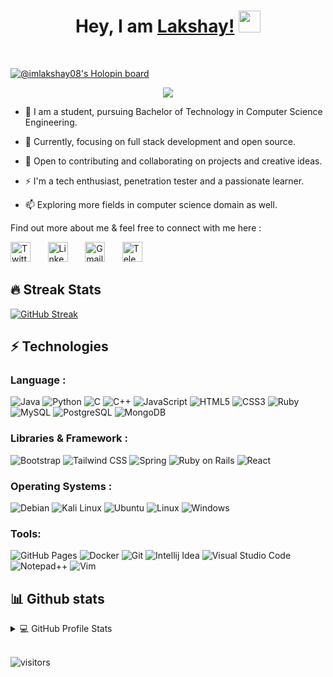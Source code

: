 <h1 align="center">
  Hey, I am <a href="https://imlakshay08.netlify.app/">Lakshay!</a> 
  <img src="https://media.giphy.com/media/hvRJCLFzcasrR4ia7z/giphy.gif" width="35">
</h2><br/>

[![@imlakshay08's Holopin board](https://holopin.me/imlakshay08)](https://holopin.io/@imlakshay08)


<p align="center">
  <a href="https://github.com/DenverCoder1/readme-typing-svg"><img src="https://readme-typing-svg.demolab.com/?font=Fira+Code&lines=An%20engineering%20student,;Full-stack%20developer,;Open-source%20enthusiast,;and%20a%20passionate%20learner.&center=true&width=440&height=45&color=#1FCBF7FF&vCenter=true&size=26&pause=1000"></a>
</p>
<p>  

- 🌱 I am a student, pursuing Bachelor of Technology in Computer Science Engineering.

- 🥅 Currently, focusing on full stack development and open source.

- 👯 Open to contributing and collaborating on projects and creative ideas.

- ⚡ I'm  a tech enthusiast, penetration tester and a passionate learner. 

- 📫 Exploring more fields in computer science domain as well.

Find out more about me & feel free to connect with me here :

</p>

  <a href="https://twitter.com/imLakshay08"><img width="32px" alt="Twitter" title="Twitter" src="https://www.vectorlogo.zone/logos/twitter/twitter-official.svg"/></a>
  &#8287;&#8287;&#8287;&#8287;&#8287;
  <a href="https://www.linkedin.com/in/imlakshay08/"><img width="32px" alt="LinkedIn" title="LinkedIn" src="https://www.vectorlogo.zone/logos/linkedin/linkedin-icon.svg"/></a>
  &#8287;&#8287;&#8287;&#8287;&#8287;
  <a href="mailto:tyagilakshay119@gmail.com"><img width="32px" alt="Gmail" title="Gmail" src="https://i.imgur.com/BzG8QoD.png"/></a>
  &#8287;&#8287;&#8287;&#8287;&#8287;
  <a href="https://t.me/imLakshay08"><img width="32px" alt="Telegram" title="Telegram" src="https://www.vectorlogo.zone/logos/telegram/telegram-icon.svg"/></a>
   &#8287;&#8287;&#8287;&#8287;&#8287;
  &#8287;&#8287;&#8287;&#8287;&#8287;

## 🔥 Streak Stats

<!-- GitHub Readme Streak Stats - https://github.com/DenverCoder1/github-readme-streak-stats -->

 [![GitHub Streak](https://github-readme-streak-stats.herokuapp.com/?user=imlakshay08&theme=radical)](https://git.io/streak-stats)

## ⚡ Technologies

### Language :
![Java](https://img.shields.io/badge/Java-ED8B00?style=for-the-badge&logo=java&logoColor=white)
![Python](https://img.shields.io/badge/Python-14354C?style=for-the-badge&logo=python&logoColor=white)
![C](https://img.shields.io/badge/C-00599C?style=for-the-badge&logo=c&logoColor=white)
![C++](https://img.shields.io/badge/C%2B%2B-00599C?style=for-the-badge&logo=c%2B%2B&logoColor=white)
![JavaScript](https://img.shields.io/badge/JavaScript-323330?style=for-the-badge&logo=javascript&logoColor=F7DF1E)
![HTML5](https://img.shields.io/badge/HTML5-E34F26?style=for-the-badge&logo=html5&logoColor=white)
![CSS3](https://img.shields.io/badge/CSS3-1572B6?style=for-the-badge&logo=css3&logoColor=white)
![Ruby](https://img.shields.io/badge/Ruby-CC342D?style=for-the-badge&logo=ruby&logoColor=white)
![MySQL](https://img.shields.io/badge/MySQL-00000F?style=for-the-badge&logo=mysql&logoColor=white)
![PostgreSQL](https://img.shields.io/badge/PostgreSQL-316192?style=for-the-badge&logo=postgresql&logoColor=white)
![MongoDB](https://img.shields.io/badge/MongoDB-4EA94B?style=for-the-badge&logo=mongodb&logoColor=white)

### Libraries & Framework :
![Bootstrap](https://img.shields.io/badge/Bootstrap-563D7C?style=for-the-badge&logo=bootstrap&logoColor=white)
![Tailwind CSS](https://img.shields.io/badge/Tailwind_CSS-38B2AC?style=for-the-badge&logo=tailwind-css&logoColor=white)
![Spring](https://img.shields.io/badge/Spring-6DB33F?style=for-the-badge&logo=spring&logoColor=white)
![Ruby on Rails](https://img.shields.io/badge/Ruby_on_Rails-CC0000?style=for-the-badge&logo=ruby-on-rails&logoColor=white)
![React](https://img.shields.io/badge/React-20232A?style=for-the-badge&logo=react&logoColor=61DAFB)

### Operating Systems :
![Debian](https://img.shields.io/badge/Debian-A81D33?style=for-the-badge&logo=debian&logoColor=white)
![Kali Linux](https://img.shields.io/badge/Kali_Linux-557C94?style=for-the-badge&logo=kali-linux&logoColor=white)
![Ubuntu](https://img.shields.io/badge/Ubuntu-E95420?style=for-the-badge&logo=ubuntu&logoColor=white)
![Linux](https://img.shields.io/badge/Linux-FCC624?style=for-the-badge&logo=linux&logoColor=black)
![Windows](https://img.shields.io/badge/Windows-0078D6?style=for-the-badge&logo=windows&logoColor=white)

### Tools:
![GitHub Pages](https://img.shields.io/badge/GitHub%20Pages-%23327FC7.svg?style=for-the-badge&logo=github&logoColor=white)
![Docker](https://img.shields.io/badge/Docker-black.svg?style=for-the-badge&logo=docker&logoColor=blue)
![Git](https://img.shields.io/badge/GIT-E44C30?style=for-the-badge&logo=git&logoColor=white)
![Intellij Idea](https://img.shields.io/badge/IntelliJ_IDEA-000000.svg?style=for-the-badge&logo=intellij-idea&logoColor=white)
![Visual Studio Code](https://img.shields.io/badge/Visual_Studio_Code-0078D4?style=for-the-badge&logo=visual%20studio%20code&logoColor=white)
![Notepad++](https://img.shields.io/badge/Notepad++-90E59A.svg?style=for-the-badge&logo=notepad%2B%2B&logoColor=black)
![Vim](https://img.shields.io/badge/VIM-%2311AB00.svg?&style=for-the-badge&logo=vim&logoColor=white)

## 📊 Github stats
<details> 
  <summary>💻 GitHub Profile Stats</summary>
<p align="center">
  <img alig src="https://github-profile-trophy.vercel.app/?username=imlakshay08&column=6&theme=darkhub&rank=SSS,SS,S,AAA,AA,A,B,C" />
</p>


  <br/>
    <a href="https://github.com/anuraghazra/github-readme-stats"><img alt="imlakshay08's Github Stats" src="https://denvercoder1-github-readme-stats.vercel.app/api/?username=imlakshay08&show_icons=true&count_private=true&theme=react&hide_border=true&bg_color=1F222E&title_color=F85D7F&icon_color=F8D866" height="192px"/></a>
  <a href="https://github.com/anuraghazra/github-readme-stats"><img alt="DenverCoder1's Top Languages" src="https://github-readme-stats.vercel.app/api/top-langs/?username=imlakshay08&langs_count=8&layout=compact&theme=react&hide_border=true&bg_color=1F222E&title_color=F85D7F&icon_color=F8D866&hide=Jupyter%20Notebook" height="192px"/></a>
  <br/>
</details><br/> 


![visitors](https://visitor-badge.laobi.icu/badge?page_id=imlakshay08.imlakshay08)

